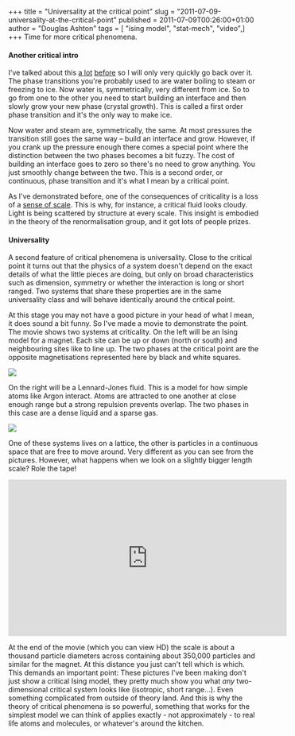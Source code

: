 +++
title = "Universality at the critical point"
slug = "2011-07-09-universality-at-the-critical-point"
published = 2011-07-09T00:26:00+01:00
author = "Douglas Ashton"
tags = [ "ising model", "stat-mech", "video",]
+++
Time for more critical phenomena.  

#### Another critical intro

I've talked about this [a
lot](/2009/05/critical-point.html)
[before](/2009/08/biological-membranes.html)
so I will only very quickly go back over it. The phase transitions
you're probably used to are water boiling to steam or freezing to ice.
Now water is, symmetrically, very different from ice. So to go from one
to the other you need to start building an interface and then slowly
grow your new phase (crystal growth). This is called a first order phase
transition and it's the only way to make ice.  
  
Now water and steam are, symmetrically, the same. At most pressures the
transition still goes the same way – build an interface and grow.
However, if you crank up the pressure enough there comes a special point
where the distinction between the two phases becomes a bit fuzzy. The
cost of building an interface goes to zero so there's no need to grow
anything. You just smoothly change between the two. This is a second
order, or continuous, phase transition and it's what I mean by a
critical point.  
  
As I've demonstrated before, one of the consequences of criticality is a
loss of a [sense of scale](http://www.youtube.com/watch?v=fi-g2ET97W8).
This is why, for instance, a critical fluid looks cloudy. Light is being
scattered by structure at every scale. This insight is embodied in the
theory of the renormalisation group, and it got lots of people prizes.  

#### Universality

A second feature of critical phenomena is universality. Close to the
critical point it turns out that the physics of a system doesn't depend
on the exact details of what the little pieces are doing, but only on
broad characteristics such as dimension, symmetry or whether the
interaction is long or short ranged. Two systems that share these
properties are in the same universality class and will behave
identically around the critical point.  
  
At this stage you may not have a good picture in your head of what I
mean, it does sound a bit funny. So I've made a movie to demonstrate the
point. The movie shows two systems at criticality. On the left will be
an Ising model for a magnet. Each site can be up or down (north or
south) and neighbouring sites like to line up. The two phases at the
critical point are the opposite magnetisations represented here by black
and white squares.  

[![](/images/thumbnails/2011-07-09-universality-at-the-critical-point-ising_uni.png)](/images/2011-07-09-universality-at-the-critical-point-ising_uni.png)

On the right will be a Lennard-Jones fluid. This is a model for how
simple atoms like Argon interact. Atoms are attracted to one another at
close enough range but a strong repulsion prevents overlap. The two
phases in this case are a dense liquid and a sparse gas.  

[![](/images/thumbnails/2011-07-09-universality-at-the-critical-point-lennard_uni.png)](/images/2011-07-09-universality-at-the-critical-point-lennard_uni.png)

  
One of these systems lives on a lattice, the other is particles in a
continuous space that are free to move around. Very different as you can
see from the pictures. However, what happens when we look on a slightly
bigger length scale? Role the tape!  

<iframe width="560" height="315" src="https://www.youtube.com/embed/Kd4UvhUsBAU" title="YouTube video player" frameborder="0" allow="accelerometer; autoplay; clipboard-write; encrypted-media; gyroscope; picture-in-picture" allowfullscreen></iframe>
  
At the end of the movie (which you can view HD) the scale is about a
thousand particle diameters across containing about 350,000 particles
and similar for the magnet. At this distance you just can't tell which
is which. This demands an important point: These pictures I've been
making don't just show a critical Ising model, they pretty much show you
what *any* two-dimensional critical system looks like (isotropic, short
range...). Even something complicated from outside of theory land. And
this is why the theory of critical phenomena is so powerful, something
that works for the simplest model we can think of applies exactly - not
approximately - to real life atoms and molecules, or whatever's around
the kitchen.
